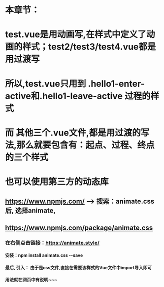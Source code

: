 
# 本章节：
# test.vue是用动画写,在样式中定义了动画的样式；test2/test3/test4.vue都是用过渡写
# 所以,test.vue只用到 .hello1-enter-active和.hello1-leave-active 过程的样式
# 而 其他三个.vue文件,都是用过渡的写法,那么就要包含有：起点、过程、终点的三个样式


# 也可以使用第三方的动态库

## https://www.npmjs.com/ --> 搜索：animate.css 后, 选择animate, 
## https://www.npmjs.com/package/animate.css 

### 在右侧点击链接：https://animate.style/

#### 安装：npm install animate.css --save

#### 最后, 引入： 由于是css文件,直接在需要该样式的Vue文件中import导入即可

#### 用法就在网页中有说明~~~
